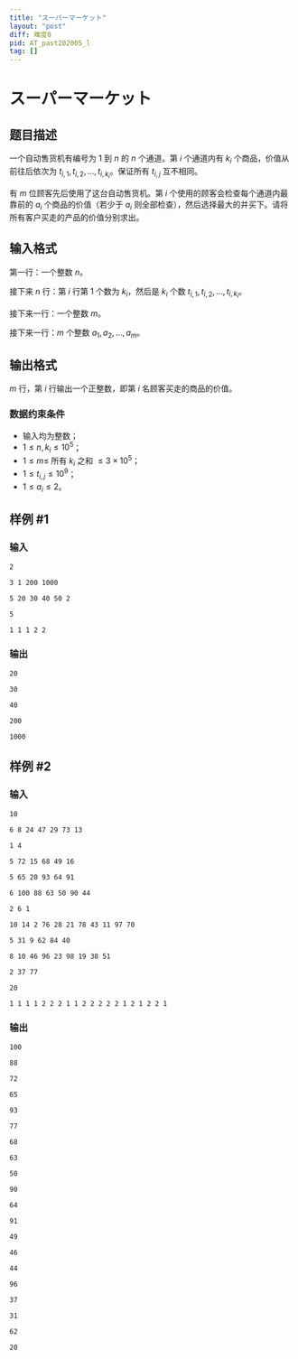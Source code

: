 ```yaml
---
title: "スーパーマーケット"
layout: "post"
diff: 难度0
pid: AT_past202005_l
tag: []
---
```


# スーパーマーケット

## 题目描述

一个自动售货机有编号为 $1$ 到 $n$ 的 $n$ 个通道。第 $i$ 个通道内有 $k_i$ 个商品，价值从前往后依次为 $t_{i,1},t_{i,2},...,t_{i,k_i}$。保证所有 $t_{i,j}$ 互不相同。

有 $m$ 位顾客先后使用了这台自动售货机。第 $i$ 个使用的顾客会检查每个通道内最靠前的 $a_i$ 个商品的价值（若少于 $a_i$ 则全部检查），然后选择最大的并买下。请将所有客户买走的产品的价值分别求出。

## 输入格式

第一行：一个整数 $n$。

接下来 $n$ 行：第 $i$ 行第 $1$ 个数为 $k_i$，然后是 $k_i$ 个数 $t_{i,1},t_{i,2},...,t_{i,k_i}$。

接下来一行：一个整数 $m$。

接下来一行：$m$ 个整数 $a_1,a_2,...,a_m$。

## 输出格式

$m$ 行，第 $i$ 行输出一个正整数，即第 $i$ 名顾客买走的商品的价值。

### 数据约束条件

- 输入均为整数；
- $1 \le n,k_i \le 10^5$；
- $1 \le m \le$ 所有 $k_i$ 之和 $\le 3 \times 10^5$；
- $1 \le t_{i,j} \le 10^9$；
- $1 \le a_i \le 2$。

## 样例 #1

### 输入

```
2
3 1 200 1000
5 20 30 40 50 2
5
1 1 1 2 2
```

### 输出

```
20
30
40
200
1000
```

## 样例 #2

### 输入

```
10
6 8 24 47 29 73 13
1 4
5 72 15 68 49 16
5 65 20 93 64 91
6 100 88 63 50 90 44
2 6 1
10 14 2 76 28 21 78 43 11 97 70
5 31 9 62 84 40
8 10 46 96 23 98 19 38 51
2 37 77
20
1 1 1 1 2 2 2 1 1 2 2 2 2 2 1 2 1 2 2 1
```

### 输出

```
100
88
72
65
93
77
68
63
50
90
64
91
49
46
44
96
37
31
62
20
```

